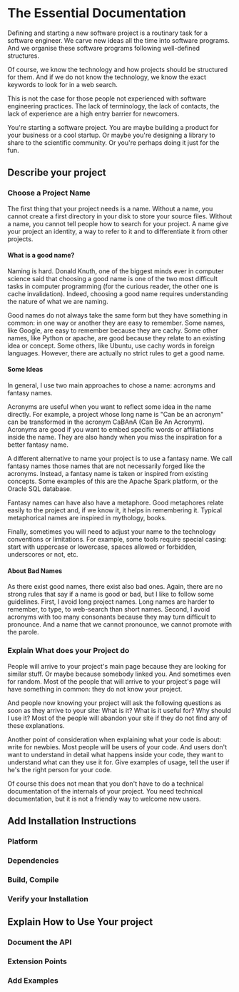 # The Essential Documentation

Defining and starting a new software project is a routinary task for a software engineer.
We carve new ideas all the time into software programs.
And we organise these software programs following well-defined structures.

Of course, we know the technology and how projects should be structured for them.
And if we do not know the technology, we know the exact keywords to look for in a web search.

This is not the case for those people not experienced with software engineering practices.
The lack of terminology, the lack of contacts, the lack of experience are a high entry barrier for newcomers.

You're starting a software project.
You are maybe building a product for your business or a cool startup.
Or maybe you're designing a library to share to the scientific community.
Or you're perhaps doing it just for the fun.

## Describe your project

### Choose a Project Name

The first thing that your project needs is a name.
Without a name, you cannot create a first directory in your disk to store your source files.
Without a name, you cannot tell people how to search for your project.
A name give your project an identity, a way to refer to it and to differentiate it from other projects.

#### What is a good name?

Naming is hard.
Donald Knuth, one of the biggest minds ever in computer science said that choosing a good name is one of the two most difficult tasks in computer programming (for the curious reader, the other one is cache invalidation).
Indeed, choosing a good name requires understanding the nature of what we are naming.

Good names do not always take the same form but they have something in common: in one way or another they are easy to remember.
Some names, like Google, are easy to remember because they are cachy.
Some other names, like Python or apache, are good because they relate to an existing idea or concept.
Some others, like Ubuntu, use cachy words in foreign languages.
However, there are actually no strict rules to get a good name.

#### Some Ideas

In general, I use two main approaches to chose a name: acronyms and fantasy names.

Acronyms are useful when you want to reflect some idea in the name directly.
For example, a project whose long name is "Can be an acronym" can be transformed in the acronym CaBAnA (Can Be An Acronym).
Acronyms are good if you want to embed specific words or affiliations inside the name.
They are also handy when you miss the inspiration for a better fantasy name.

A different alternative to name your project is to use a fantasy name.
We call fantasy names those names that are not necessarily forged like the acronyms.
Instead, a fantasy name is taken or inspired from existing concepts.
Some examples of this are the Apache Spark platform, or the Oracle SQL database.

Fantasy names can have also have a metaphore.
Good metaphores relate easily to the project and, if we know it, it helps in remembering it.
Typical metaphorical names are inspired in mythology, books.

Finally, sometimes you will need to adjust your name to the technology conventions or limitations.
For example, some tools require special casing: start with uppercase or lowercase, spaces allowed or forbidden, underscores or not, etc.

#### About Bad Names

As there exist good names, there exist also bad ones.
Again, there are no strong rules that say if a name is good or bad, but I like to follow some guidelines.
First, I avoid long project names.
Long names are harder to remember, to type, to web-search than short names. 
Second, I avoid acronyms with too many consonants because they may turn difficult to pronounce.
And a name that we cannot pronounce, we cannot promote with the parole.

### Explain What does your Project do

People will arrive to your project's main page because they are looking for similar stuff. Or maybe because somebody linked you. And sometimes even for random.
Most of the people that will arrive to your project's page will have something in common: they do not know your project.

And people now knowing your project will ask the following questions as soon as they arrive to your site: What is it? What is it useful for? Why should I use it?
Most of the people will abandon your site if they do not find any of these explanations.

Another point of consideration when explaining what your code is about: write for newbies. Most people will be users of your code. And users don't want to understand in detail what happens inside your code, they want to understand what can they use it for. Give examples of usage, tell the user if he's the right person for your code.

Of course this does not mean that you don't have to do a technical documentation of the internals of your project. You need technical documentation, but it is not a friendly way to welcome new users.

## Add Installation Instructions

### Platform

### Dependencies

### Build, Compile

### Verify your Installation

## Explain How to Use Your project

### Document the API

### Extension Points

### Add Examples